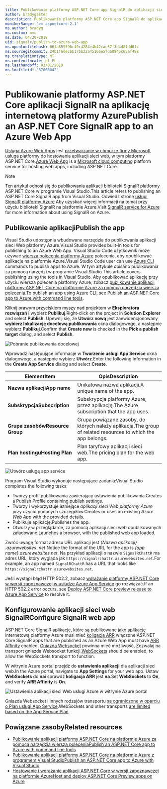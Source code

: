 ```yaml
---
title: Publikowanie platformy ASP.NET Core app SignalR do aplikacji sieci Web platformy Azure
author: bradygaster
description: Publikowanie platformy ASP.NET Core app SignalR do aplikacji sieci Web platformy Azure
monikerRange: '>= aspnetcore-2.1'
ms.author: bradyg
ms.custom: mvc
ms.date: 04/20/2018
uid: signalr/publish-to-azure-web-app
ms.openlocfilehash: 66fa855590c49c4284e4b42cae57f3d4d81dd0fc
ms.sourcegitcommit: 24b1f6decbb17bb22a45166e5fdb0845c65af498
ms.translationtype: MT
ms.contentlocale: pl-PL
ms.lasthandoff: 03/01/2019
ms.locfileid: "57066842"
---
```

# <a name="publish-an-aspnet-core-signalr-app-to-an-azure-web-app"></a><span data-ttu-id="d82eb-103">Publikowanie platformy ASP.NET Core aplikacji SignalR na aplikację internetową platformy Azure</span><span class="sxs-lookup"><span data-stu-id="d82eb-103">Publish an ASP.NET Core SignalR app to an Azure Web App</span></span>

<span data-ttu-id="d82eb-104">[Usługa Azure Web Apps](/azure/app-service/app-service-web-overview) jest [przetwarzanie w chmurze firmy Microsoft](https://azure.microsoft.com/) usługa platformy do hostowania aplikacji sieci web, w tym platformy ASP.NET Core.</span><span class="sxs-lookup"><span data-stu-id="d82eb-104">[Azure Web App](/azure/app-service/app-service-web-overview) is a [Microsoft cloud computing](https://azure.microsoft.com/) platform service for hosting web apps, including ASP.NET Core.</span></span>

> [!NOTE]
> <span data-ttu-id="d82eb-105">Ten artykuł odnosi się do publikowania aplikacji biblioteki SignalR platformy ASP.NET Core w programie Visual Studio.</span><span class="sxs-lookup"><span data-stu-id="d82eb-105">This article refers to publishing an ASP.NET Core SignalR app from Visual Studio.</span></span> <span data-ttu-id="d82eb-106">Odwiedź stronę [usługi SignalR platformy Azure](https://azure.microsoft.com/en-gb/services/signalr-service?) Aby uzyskać więcej informacji na temat przy użyciu biblioteki SignalR na platformie Azure.</span><span class="sxs-lookup"><span data-stu-id="d82eb-106">Visit [SignalR service for Azure](https://azure.microsoft.com/en-gb/services/signalr-service?) for more information about using SignalR on Azure.</span></span>

## <a name="publish-the-app"></a><span data-ttu-id="d82eb-107">Publikowanie aplikacji</span><span class="sxs-lookup"><span data-stu-id="d82eb-107">Publish the app</span></span>

<span data-ttu-id="d82eb-108">Visual Studio udostępnia wbudowane narzędzia do publikowania aplikacji sieci Web platformy Azure.</span><span class="sxs-lookup"><span data-stu-id="d82eb-108">Visual Studio provides built-in tools for publishing to an Azure Web App.</span></span> <span data-ttu-id="d82eb-109">Visual Studio Code użytkownik może używać [wiersza polecenia platformy Azure](/cli/azure) polecenia, aby opublikować aplikacje na platformie Azure.</span><span class="sxs-lookup"><span data-stu-id="d82eb-109">Visual Studio Code user can use [Azure CLI](/cli/azure) commands to publish apps to Azure.</span></span> <span data-ttu-id="d82eb-110">W tym artykule opisano publikowania za pomocą narzędzi w programie Visual Studio.</span><span class="sxs-lookup"><span data-stu-id="d82eb-110">This article covers publishing using the tools in Visual Studio.</span></span> <span data-ttu-id="d82eb-111">Aby opublikować aplikację przy użyciu wiersza polecenia platformy Azure, zobacz [publikowanie aplikacji platformy ASP.NET Core na platformie Azure za pomocą narzędzia wiersza polecenia](/azure/app-service/app-service-web-get-started-dotnet).</span><span class="sxs-lookup"><span data-stu-id="d82eb-111">To publish an app using Azure CLI, see [Publish an ASP.NET Core app to Azure with command line tools](/azure/app-service/app-service-web-get-started-dotnet).</span></span>

<span data-ttu-id="d82eb-112">Kliknij prawym przyciskiem myszy nad projektem w **Eksploratora rozwiązań** i wybierz **Publikuj**.</span><span class="sxs-lookup"><span data-stu-id="d82eb-112">Right-click on the project in **Solution Explorer** and select **Publish**.</span></span> <span data-ttu-id="d82eb-113">Upewnij się, że **Utwórz nową** jest zaewidencjonowany **wybierz lokalizację docelową publikowania** okna dialogowego, a następnie wybierz **Publikuj**.</span><span class="sxs-lookup"><span data-stu-id="d82eb-113">Confirm that **Create new** is checked in the **Pick a publish target** dialog, and select **Publish**.</span></span>

![Pobranie publikowania docelowej](publish-to-azure-web-app/_static/pick-publish-target-dialog.png)

<span data-ttu-id="d82eb-115">Wprowadź następujące informacje w **Tworzenie usługi App Service** okna dialogowego, a następnie wybierz **Utwórz**.</span><span class="sxs-lookup"><span data-stu-id="d82eb-115">Enter the following information in the **Create App Service** dialog and select **Create**.</span></span>

| <span data-ttu-id="d82eb-116">Element</span><span class="sxs-lookup"><span data-stu-id="d82eb-116">Item</span></span> | <span data-ttu-id="d82eb-117">Opis</span><span class="sxs-lookup"><span data-stu-id="d82eb-117">Description</span></span> |
| ---- | ----------- |
| <span data-ttu-id="d82eb-118">**Nazwa aplikacji**</span><span class="sxs-lookup"><span data-stu-id="d82eb-118">**App name**</span></span> | <span data-ttu-id="d82eb-119">Unikatowa nazwa aplikacji.</span><span class="sxs-lookup"><span data-stu-id="d82eb-119">A unique name of the app.</span></span> |
| <span data-ttu-id="d82eb-120">**Subskrypcja**</span><span class="sxs-lookup"><span data-stu-id="d82eb-120">**Subscription**</span></span> | <span data-ttu-id="d82eb-121">Subskrypcja platformy Azure, przez aplikację.</span><span class="sxs-lookup"><span data-stu-id="d82eb-121">The Azure subscription that the app uses.</span></span> |
| <span data-ttu-id="d82eb-122">**Grupa zasobów**</span><span class="sxs-lookup"><span data-stu-id="d82eb-122">**Resource Group**</span></span> | <span data-ttu-id="d82eb-123">Grupa powiązane zasoby, do których należy aplikacja.</span><span class="sxs-lookup"><span data-stu-id="d82eb-123">The group of related resources to which the app belongs.</span></span>  |
| <span data-ttu-id="d82eb-124">**Plan hostingu**</span><span class="sxs-lookup"><span data-stu-id="d82eb-124">**Hosting Plan**</span></span> | <span data-ttu-id="d82eb-125">Plan taryfowy aplikacji sieci web.</span><span class="sxs-lookup"><span data-stu-id="d82eb-125">The pricing plan for the web app.</span></span> |

![Utwórz usługę app service](publish-to-azure-web-app/_static/create-app-service-dialog.png)

<span data-ttu-id="d82eb-127">Program Visual Studio wykonuje następujące zadania:</span><span class="sxs-lookup"><span data-stu-id="d82eb-127">Visual Studio completes the following tasks:</span></span>

* <span data-ttu-id="d82eb-128">Tworzy profil publikowania zawierający ustawienia publikowania.</span><span class="sxs-lookup"><span data-stu-id="d82eb-128">Creates a Publish Profile containing publish settings.</span></span>
* <span data-ttu-id="d82eb-129">Tworzy i wykorzystuje istniejące *aplikacji sieci Web platformy Azure* przy użyciu podanych szczegółów.</span><span class="sxs-lookup"><span data-stu-id="d82eb-129">Creates or uses an existing *Azure Web App* with the provided details.</span></span>
* <span data-ttu-id="d82eb-130">Publikuje aplikację.</span><span class="sxs-lookup"><span data-stu-id="d82eb-130">Publishes the app.</span></span>
* <span data-ttu-id="d82eb-131">Otworzy w przeglądarce, za pomocą aplikacji sieci web opublikowanych załadowane.</span><span class="sxs-lookup"><span data-stu-id="d82eb-131">Launches a browser, with the published web app loaded.</span></span>

<span data-ttu-id="d82eb-132">Zwróć uwagę format adresu URL aplikacji jest *{Nazwa aplikacji} .azurewebsites .net*.</span><span class="sxs-lookup"><span data-stu-id="d82eb-132">Notice the format of the URL for the app is *{app name}.azurewebsites.net*.</span></span> <span data-ttu-id="d82eb-133">Na przykład aplikacji o nazwie `SignalRChattR` ma adres URL, który wygląda jak `https://signalrchattr.azurewebsites.net`.</span><span class="sxs-lookup"><span data-stu-id="d82eb-133">For example, an app named `SignalRChattR` has a URL that looks like `https://signalrchattr.azurewebsites.net`.</span></span>

<span data-ttu-id="d82eb-134">Jeśli wystąpi błąd HTTP 502.2, zobacz [wdrażanie platformy ASP.NET Core w wersji zapoznawczej w usłudze Azure App Service](xref:host-and-deploy/azure-apps/index) go rozwiązać.</span><span class="sxs-lookup"><span data-stu-id="d82eb-134">If an HTTP 502.2 error occurs, see [Deploy ASP.NET Core preview release to Azure App Service](xref:host-and-deploy/azure-apps/index) to resolve it.</span></span>

## <a name="configure-signalr-web-app"></a><span data-ttu-id="d82eb-135">Konfigurowanie aplikacji sieci web SignalR</span><span class="sxs-lookup"><span data-stu-id="d82eb-135">Configure SignalR web app</span></span>

<span data-ttu-id="d82eb-136">ASP.NET Core SignalR aplikacje, które są publikowane jako aplikację internetową platformy Azure musi mieć [koligacja ARR](https://en.wikipedia.org/wiki/Application_Request_Routing) włączone.</span><span class="sxs-lookup"><span data-stu-id="d82eb-136">ASP.NET Core SignalR apps that are published as an Azure Web App must have [ARR Affinity](https://en.wikipedia.org/wiki/Application_Request_Routing) enabled.</span></span> <span data-ttu-id="d82eb-137">[Gniazda Websocket](xref:fundamentals/websockets) powinna mieć możliwość, Zezwalaj na transport gniazda Websocket funkcji.</span><span class="sxs-lookup"><span data-stu-id="d82eb-137">[WebSockets](xref:fundamentals/websockets) should be enabled, to allow the WebSockets transport to function.</span></span>

<span data-ttu-id="d82eb-138">W witrynie Azure portal przejdź do **ustawienia aplikacji** dla aplikacji sieci web.</span><span class="sxs-lookup"><span data-stu-id="d82eb-138">In the Azure portal, navigate to **App Settings** for your web app.</span></span> <span data-ttu-id="d82eb-139">Ustaw **WebSockets** do **na**i sprawdź **koligacja ARR** jest **na**.</span><span class="sxs-lookup"><span data-stu-id="d82eb-139">Set **WebSockets** to **On**, and verify **ARR Affinity** is **On**.</span></span>

![Ustawienia aplikacji sieci Web usługi Azure w witrynie Azure portal](publish-to-azure-web-app/_static/azure-web-app-settings.png)

 <span data-ttu-id="d82eb-141">Gniazda Websocket i innych rodzajów transportu [są ograniczone w oparciu o Plan usługi App Service](/azure/azure-subscription-service-limits#app-service-limits).</span><span class="sxs-lookup"><span data-stu-id="d82eb-141">WebSockets and other transports [are limited based on the App Service Plan](/azure/azure-subscription-service-limits#app-service-limits).</span></span>

## <a name="related-resources"></a><span data-ttu-id="d82eb-142">Powiązane zasoby</span><span class="sxs-lookup"><span data-stu-id="d82eb-142">Related resources</span></span>

* [<span data-ttu-id="d82eb-143">Publikowanie aplikacji platformy ASP.NET Core na platformie Azure za pomocą narzędzia wiersza polecenia</span><span class="sxs-lookup"><span data-stu-id="d82eb-143">Publish an ASP.NET Core app to Azure with command line tools</span></span>](/azure/app-service/app-service-web-get-started-dotnet)
* [<span data-ttu-id="d82eb-144">Publikowanie aplikacji platformy ASP.NET Core na platformie Azure z programem Visual Studio</span><span class="sxs-lookup"><span data-stu-id="d82eb-144">Publish an ASP.NET Core app to Azure with Visual Studio</span></span>](xref:tutorials/publish-to-azure-webapp-using-vs)
* [<span data-ttu-id="d82eb-145">Hostowanie i wdrażanie aplikacji ASP.NET Core w wersji zapoznawczej na platformie Azure</span><span class="sxs-lookup"><span data-stu-id="d82eb-145">Host and deploy ASP.NET Core Preview apps on Azure</span></span>](xref:host-and-deploy/azure-apps/index#deploy-aspnet-core-preview-release-to-azure-app-service)
